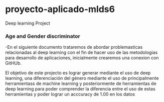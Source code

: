 # proyecto-aplicado-mlds6
Deep learning Project
### **Age and Gender discriminator** ###

-En el siguiente documento trataremos de abordar problemasticas relacionadas al deep learning con el fin de hacer uso de las metodologias para desarrollo de aplicaciones, inicialmente crearemos una conexion con GitHUb.

El objetivo de este projecto es lograr generar mediante el uso de deep learning, una diferenciación del género mediante el uso de principalmente herramientass de machine learning y posteriormente de herramientas de deep learning para poder comprender la diferencia entre el uso de estas herramientas y poder lograr un acccuracy de 1.00 en los datos  

